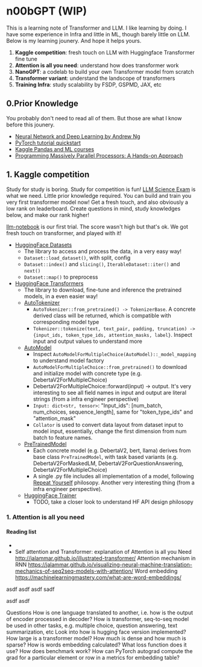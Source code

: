 # n00bGPT (WIP)

This is a learning note of Transformer and LLM. I like learning by doing. I have some experience in Infra and little in ML, though barely little on LLM. Below is my learning jounery. And hope it helps yours.

1. **Kaggle competition**: fresh touch on LLM with Huggingface Transformer fine tune
2. **Attention is all you need**: understand how does transformer work
3. **NanoGPT**: a codelab to build your own Transformer model from scratch
4. **Transformer variant**: understand the landscope of transformers
5. **Training Infra**: study scalability by FSDP, GSPMD, JAX, etc

## 0.Prior Knowledge

You probably don't need to read all of them. But those are what I know before this jounery.
- [Neural Network and Deep Learning by Andrew Ng](https://www.coursera.org/learn/neural-networks-deep-learning)
- [PyTorch tutorial quickstart](https://pytorch.org/tutorials/beginner/basics/quickstart_tutorial.html)
- [Kaggle Pandas and ML courses](https://www.kaggle.com/learn)
- [Programming Massively Parallel Processors: A Hands-on Approach](https://www.amazon.com/Programming-Massively-Parallel-Processors-Hands/dp/0124159923)


## 1. Kaggle competition

Study for study is boring. Study for competition is fun! [LLM Science Exam](https://www.kaggle.com/competitions/kaggle-llm-science-exam) is what we need. Little prior knowledge required. You can build and train you very first transformer model now! Get a fresh touch, and also obviously a low rank on leaderboard. Create questions in mind, study knowledges below, and make our rank higher!

[llm-notebook](https://github.com/fmars/n00bGPT/blob/main/llm-science-exam-s1.ipynb) is our first trial. The score wasn't high but that's ok. We got fresh touch on transformer, and played with it!

- [HuggingFace Datasets](https://huggingface.co/docs/datasets/index) 
  - The library to access and process the data, in a very easy way!
  - `Dataset::load_dataset()`, with split, config
  - `Dataset::index()` and `slicing()`, `IterableDataset::iter()` and `next()`
  - `Dataset::map()` to preprocess
- [HuggingFace Transformers](https://huggingface.co/docs/transformers/index)
  - The library to download, fine-tune and inference the pretrained models, in a even easier way!
  - [AutoTokenizer](https://github.com/huggingface/transformers/blob/v4.31.0/src/transformers/tokenization_utils_base.py#L1494)
    - `AutoTokenizer::from_pretrained() -> TokenizerBase`. A concrete derived class will be returned, which is compatible with corresponding model type
    - `Tokenizer::tokenize(text, text_pair, padding, truncation) -> {input_ids, token_type_ids, attention_masks, label}`. Inspect input and output values to understand more
  - [AutoModel](https://github.com/huggingface/transformers/blob/4033ea7167c4a826f895830bac04c2561680572c/src/transformers/models/auto/modeling_auto.py#L1170)
    - Inspect `AutoModelForMultipleChoice(AutoModel)::_model_mapping` to understand model factory
    - `AutoModelForMultipleChoice::from_pretrained()` to download and initialize model with concrete type (e.g. DebertaV2ForMultipleChoice)
    - DebertaV2ForMultipleChoice::forward(input) -> output. It's very interesting to see all field names in input and output are literal strings (from a infra engineer perspective)
    - `Input: dict<str, tensor>`: "Input_ids": [num_batch, num_choices, sequence_length], same for "token_type_ids" and "attention_mask"
    - `Collator` is used to convert data layout from dataset input to model input, essentially, change the first dimension from num batch to feature names.
  - [PreTrainedModel](https://github.com/huggingface/transformers/blob/v4.31.0/src/transformers/models/deberta_v2/modeling_deberta_v2.py#L917)
    - Each concrete model (e.g. DebertaV2, bert, llama) derives from base class `PreTrainedModel`, with task based variants (e.g. DebertaV2ForMaskedLM, DebertaV2ForQuestionAnswering, DebertaV2ForMultipleChoice)
    - A single .py file includes all implementation of a model, following [Repeat Yourself](https://discuss.huggingface.co/t/repeat-yourself-transformers-design-philosophy/16483) philosopy. Another very interesting thing (from a infra engineer perspective).
  - [HuggingFace Trainer](https://github.com/huggingface/transformers/blob/v4.31.0/src/transformers/trainer.py#L2968)
      - TODO, take a closer look to understand HF API design philosopy
  

### 1. Attention is all you need
#### Reading list
- 
- Self attention and Transformer: explanation of Attention is all you Need
http://jalammar.github.io/illustrated-transformer/ 
Attention mechanism in RNN
https://jalammar.github.io/visualizing-neural-machine-translation-mechanics-of-seq2seq-models-with-attention/ 
Word embedding
https://machinelearningmastery.com/what-are-word-embeddings/ 

asdf 
asdf asdf sadf 

asdf asdf 

Questions
How is one language translated to another, i.e. how is the output of encoder processed in decoder?
How is transformer, seq-to-seq model be used in other tasks, e.g. multiple choice, question answering, text summarization, etc
Look into how is hugging face version implemented?
How large is a transformer model? How much is dense and how much is sparse?
How is words embedding calculated?
What loss function does it use? How does benchmark work? 
How can PyTorch autograd compute the grad for a particular element or row in a metrics for embedding table?
